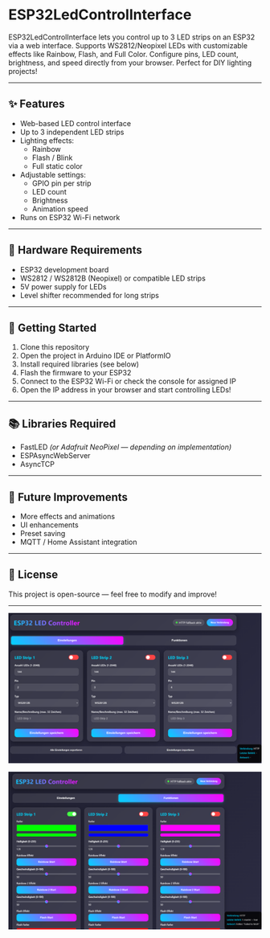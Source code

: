 # ESP32LedControlInterface
ESP32LedControlInterface lets you control up to 3 LED strips on an ESP32 via a web interface. Supports WS2812/Neopixel LEDs with customizable effects like Rainbow, Flash, and Full Color. Configure pins, LED count, brightness, and speed directly from your browser. Perfect for DIY lighting projects!

---

## ✨ Features
- Web-based LED control interface
- Up to 3 independent LED strips
- Lighting effects:
  - Rainbow
  - Flash / Blink
  - Full static color
- Adjustable settings:
  - GPIO pin per strip
  - LED count
  - Brightness
  - Animation speed
- Runs on ESP32 Wi-Fi network

---

## 🔧 Hardware Requirements
- ESP32 development board
- WS2812 / WS2812B (Neopixel) or compatible LED strips
- 5V power supply for LEDs
- Level shifter recommended for long strips

---

## 🚀 Getting Started
1. Clone this repository
2. Open the project in Arduino IDE or PlatformIO
3. Install required libraries (see below)
4. Flash the firmware to your ESP32
5. Connect to the ESP32 Wi-Fi or check the console for assigned IP
6. Open the IP address in your browser and start controlling LEDs!

---

## 📚 Libraries Required
- FastLED *(or Adafruit NeoPixel — depending on implementation)*
- ESPAsyncWebServer
- AsyncTCP

---

## 📌 Future Improvements
- More effects and animations
- UI enhancements
- Preset saving
- MQTT / Home Assistant integration

---

## 📝 License
This project is open-source — feel free to modify and improve!

---

![UI Screenshot](led_settings.png)

![UI Screenshot](led_functions.png)


